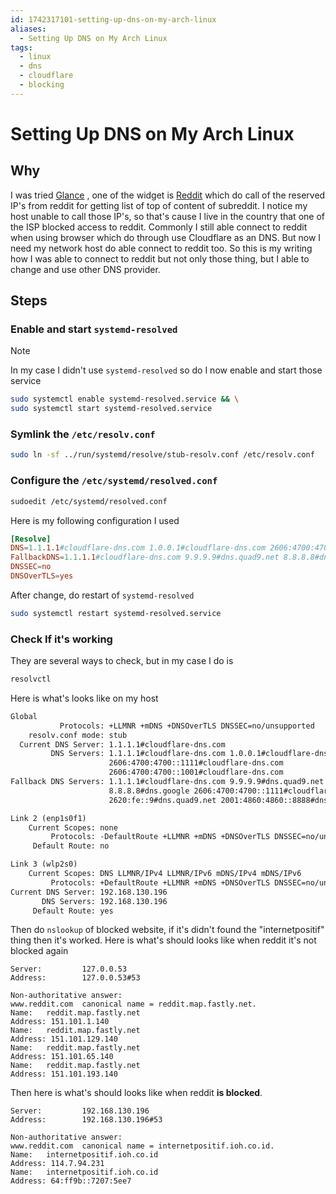 ```yaml
---
id: 1742317101-setting-up-dns-on-my-arch-linux
aliases:
  - Setting Up DNS on My Arch Linux
tags:
  - linux
  - dns
  - cloudflare
  - blocking
---
```

# Setting Up DNS on My Arch Linux
## Why
I was tried [Glance](https://github.com/glanceapp/glance) , one of the widget is [Reddit](https://www.reddit.com) which do call of the reserved IP's from reddit for getting list of top of content of subreddit. I notice my host unable to call those IP's, so that's cause I live in the country that one of the ISP blocked access to reddit. Commonly I still able connect to reddit when using browser which do through use Cloudflare as an DNS. But now I need my network host do able connect to reddit too. So this is my writing how I was able to connect to reddit but not only those thing, but I able to change and use other DNS provider.

## Steps
### Enable and start `systemd-resolved`

> [!NOTE]
> In my case I didn't use `systemd-resolved` so do I now enable and start those service 

```bash
sudo systemctl enable systemd-resolved.service && \
sudo systemctl start systemd-resolved.service
```
### Symlink the `/etc/resolv.conf`

```bash
sudo ln -sf ../run/systemd/resolve/stub-resolv.conf /etc/resolv.conf
```

### Configure the `/etc/systemd/resolved.conf`

```bash
sudoedit /etc/systemd/resolved.conf
```

Here is my following configuration I used

```conf
[Resolve]
DNS=1.1.1.1#cloudflare-dns.com 1.0.0.1#cloudflare-dns.com 2606:4700:4700::1111#cloudflare-dns.com 2606:4700:4700::1001#cloudflare-dns.com
FallbackDNS=1.1.1.1#cloudflare-dns.com 9.9.9.9#dns.quad9.net 8.8.8.8#dns.google 2606:4700:4700::1111#cloudflare-dns.com 2620:fe::9#dns.quad9.net 2001:4860:4860::8888#dns.google
DNSSEC=no
DNSOverTLS=yes
```

After change, do restart of `systemd-resolved`

```bash
sudo systemctl restart systemd-resolved.service
```

### Check If it's working
They are several ways to check, but in my case I do is
```bash
resolvctl
```
Here is what's looks like on my host
```txt
Global
           Protocols: +LLMNR +mDNS +DNSOverTLS DNSSEC=no/unsupported
    resolv.conf mode: stub
  Current DNS Server: 1.1.1.1#cloudflare-dns.com
         DNS Servers: 1.1.1.1#cloudflare-dns.com 1.0.0.1#cloudflare-dns.com
                      2606:4700:4700::1111#cloudflare-dns.com
                      2606:4700:4700::1001#cloudflare-dns.com
Fallback DNS Servers: 1.1.1.1#cloudflare-dns.com 9.9.9.9#dns.quad9.net
                      8.8.8.8#dns.google 2606:4700:4700::1111#cloudflare-dns.com
                      2620:fe::9#dns.quad9.net 2001:4860:4860::8888#dns.google

Link 2 (enp1s0f1)
    Current Scopes: none
         Protocols: -DefaultRoute +LLMNR +mDNS +DNSOverTLS DNSSEC=no/unsupported
     Default Route: no

Link 3 (wlp2s0)
    Current Scopes: DNS LLMNR/IPv4 LLMNR/IPv6 mDNS/IPv4 mDNS/IPv6
         Protocols: +DefaultRoute +LLMNR +mDNS +DNSOverTLS DNSSEC=no/unsupported
Current DNS Server: 192.168.130.196
       DNS Servers: 192.168.130.196
     Default Route: yes
```
Then do `nslookup` of blocked website, if it's didn't found the "internetpositif" thing then it's worked. Here is what's should looks like when reddit it's not blocked again

```
Server:         127.0.0.53
Address:        127.0.0.53#53

Non-authoritative answer:
www.reddit.com  canonical name = reddit.map.fastly.net.
Name:   reddit.map.fastly.net
Address: 151.101.1.140
Name:   reddit.map.fastly.net
Address: 151.101.129.140
Name:   reddit.map.fastly.net
Address: 151.101.65.140
Name:   reddit.map.fastly.net
Address: 151.101.193.140
```

Then here is what's should looks like when reddit **is blocked**.

```
Server:         192.168.130.196
Address:        192.168.130.196#53

Non-authoritative answer:
www.reddit.com  canonical name = internetpositif.ioh.co.id.
Name:   internetpositif.ioh.co.id
Address: 114.7.94.231
Name:   internetpositif.ioh.co.id
Address: 64:ff9b::7207:5ee7
```
